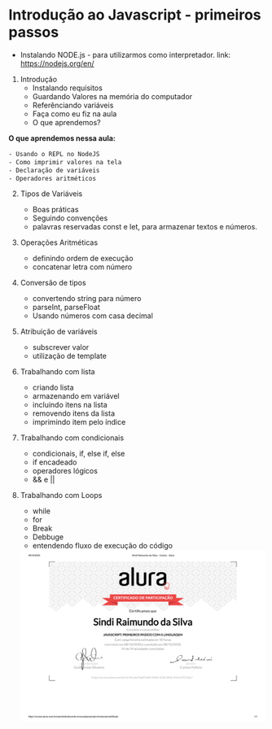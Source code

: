# Introdução ao Javascript - primeiros passos

- Instalando NODE.js - para utilizarmos como interpretador.
    link: https://nodejs.org/en/

1. Introdução
    - Instalando requisitos
    - Guardando Valores na memória do computador
    - Referênciando variáveis
    - Faça como eu fiz na aula
    - O que aprendemos?

**O que aprendemos nessa aula:**

    - Usando o REPL no NodeJS
    - Como imprimir valores na tela
    - Declaração de variáveis
    - Operadores aritméticos

2. Tipos de Variáveis

    - Boas práticas
    - Seguindo convenções
    - palavras reservadas const e let, para armazenar textos e números.

3. Operações Aritméticas
    - definindo ordem de execução
    - concatenar letra com número

4. Conversão de tipos
    - convertendo string para número
    - parseInt, parseFloat
    - Usando números com casa decimal

5. Atribuição de variáveis
    - subscrever valor
    - utilização de template

6. Trabalhando com lista
    - criando lista 
    - armazenando em variável
    - incluindo itens na lista
    - removendo itens da lista
    - imprimindo item pelo índice

7. Trabalhando com condicionais
    - condicionais, if, else if, else
    - if encadeado
    - operadores lógicos
    - && e ||

8. Trabalhando com Loops
    - while
    - for 
    - Break
    - Debbuge
    - entendendo fluxo de execução do código

    <img src="./assets/Certificado Sindi - Alura Javascript primeiros passos.jpg"/>
